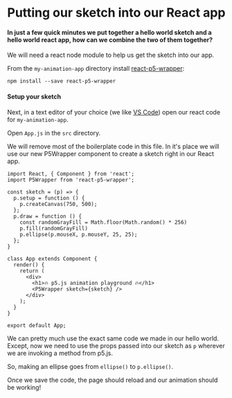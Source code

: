 # Putting our sketch into our React app

#### In just a few quick minutes we put together a hello world sketch and a hello world react app, how can we combine the two of them together?

We will need a react node module to help us get the sketch into our app.

From the `my-animation-app` directory install [react-p5-wrapper](https://www.npmjs.com/package/react-p5-wrapper):

`npm install --save react-p5-wrapper`

#### Setup your sketch

Next, in a text editor of your choice (we like [VS Code](https://code.visualstudio.com/)) open our react code for `my-animation-app`.  

Open `App.js` in the `src` directory.

We will remove most of the boilerplate code in this file. In it's place we will use our new P5Wrapper component to create a sketch right in our React app.

```
import React, { Component } from 'react';
import P5Wrapper from 'react-p5-wrapper';

const sketch = (p) => {
  p.setup = function () {
    p.createCanvas(750, 500);
  };
  p.draw = function () {
    const randomGrayFill = Math.floor(Math.random() * 256)
    p.fill(randomGrayFill)
    p.ellipse(p.mouseX, p.mouseY, 25, 25);
  };
}

class App extends Component {
  render() {
    return (
      <div>
        <h1>🔥 p5.js animation playground 🔥</h1>
        <P5Wrapper sketch={sketch} />
      </div>
    );
  }
}

export default App;
```

We can pretty much use the exact same code we made in our hello world. Except, now we need to use the props passed into our sketch as `p` wherever we are invoking a method from p5.js.  

So, making an ellipse goes from `ellipse()` to `p.ellipse()`.

Once we save the code, the page should reload and our animation should be working!
